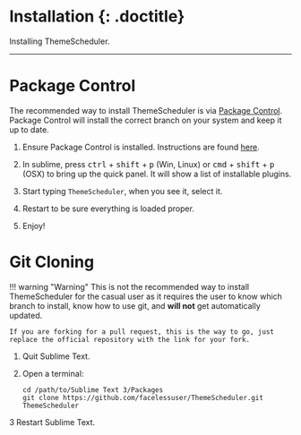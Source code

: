 # Installation {: .doctitle}
Installing ThemeScheduler.

---

# Package Control
The recommended way to install ThemeScheduler is via [Package Control](https://packagecontrol.io/).  Package Control will install the correct branch on your system and keep it up to date.

1. Ensure Package Control is installed.  Instructions are found [here](https://packagecontrol.io/installation).

2. In sublime, press <kbd>ctrl</kbd> + <kbd>shift</kbd> + <kbd>p</kbd> (Win, Linux) or <kbd>cmd</kbd> + <kbd>shift</kbd> + <kbd>p</kbd> (OSX) to bring up the quick panel.  It will show a list of installable plugins.

3. Start typing `ThemeScheduler`, when you see it, select it.

4. Restart to be sure everything is loaded proper.

5. Enjoy!

# Git Cloning

!!! warning "Warning"
    This is not the recommended way to install ThemeScheduler for the casual user as it requires the user to know which branch to install, know how to use git, and **will not** get automatically updated.

    If you are forking for a pull request, this is the way to go, just replace the official repository with the link for your fork.

1. Quit Sublime Text.

2. Open a terminal:

    ```
    cd /path/to/Sublime Text 3/Packages
    git clone https://github.com/facelessuser/ThemeScheduler.git ThemeScheduler
    ```

3 Restart Sublime Text.
